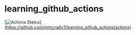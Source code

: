 # learning_github_actions
[![Actions Status](https://github.com/mmcnally1/learning_github_actions/workflows/learn-github-actions.yml/badge.svg)]
(https://github.com/mmcnally1/learning_github_actions/actions)
